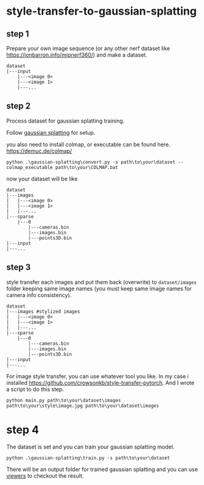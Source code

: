 # style-transfer-to-gaussian-splatting

## step 1
Prepare your own image sequence (or any other nerf dataset like https://jonbarron.info/mipnerf360/) and make a dataset.

```
dataset
|---input
    |---<image 0>
    |---<image 1>
    |---...
```

## step 2
Process dataset for gaussian splatting training.

Follow [gaussian splatting](https://github.com/graphdeco-inria/gaussian-splatting) for setup. 

you also need to install colmap, or executable can be found here. https://demuc.de/colmap/
```
python .\gaussian-splatting\convert.py -s path\to\your\dataset --colmap_executable path\to\your\COLMAP.bat
```
now your dataset will be like
```
dataset
|---images
|   |---<image 0>
|   |---<image 1>
|   |---...
|---sparse
    |---0
        |---cameras.bin
        |---images.bin
        |---points3D.bin
|---input
|---...
```
## step 3
style transfer each images and put them back (overwrite) to `dataset/images` folder keeping same image names (you must keep same image names for camera info consistency).
```
dataset
|---images #stylized images
|   |---<image 0>
|   |---<image 1>
|   |---...
|---sparse
    |---0
        |---cameras.bin
        |---images.bin
        |---points3D.bin
|---input
|---...
```

For image style transfer, you can use whatever tool you like.
In my case i installed https://github.com/crowsonkb/style-transfer-pytorch. And I wrote a script to do this step.
```
python main.py path\to\your\dataset\images path\to\your\style\image.jpg path\to\your\dataset\images
```

# step 4
The dataset is set and you can train your gaussian splatting model.
```
python .\gaussian-splatting\train.py -s path\to\your\dataset
```
There will be an output folder for trained gaussian splatting and you can use [viewers](https://github.com/graphdeco-inria/gaussian-splatting#pre-built-windows-binaries) to checkout the result. 

